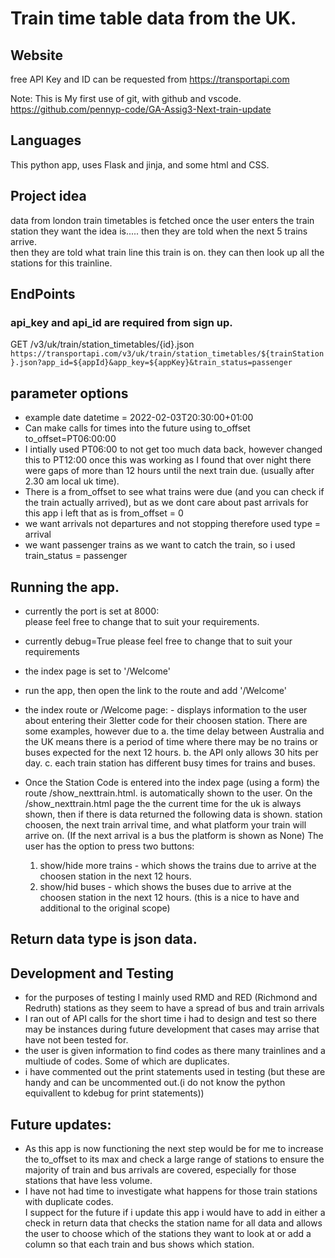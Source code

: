 # Train time table data from the UK.  
## Website
free API Key and ID can be requested from
https://transportapi.com

Note:
This is My first use of git, with github and vscode.
https://github.com/pennyp-code/GA-Assig3-Next-train-update

## Languages
This python app, uses Flask and jinja, and some html and CSS.

## Project idea
data from london train timetables is fetched once the user enters the train station they want
the idea is..... 
then they are told when the next 5 trains arrive.  
then they are told what train line this train is on.  they can then look up all the stations for this trainline.

## EndPoints
### api_key and api_id are required from sign up.
GET /v3/uk/train/station_timetables/{id}.json
`https://transportapi.com/v3/uk/train/station_timetables/${trainStation}.json?app_id=${appId}&app_key=${appKey}&train_status=passenger`

## parameter options
- example date
    datetime = 2022-02-03T20:30:00+01:00
- Can make calls for times into the future using to_offset
    to_offset=PT06:00:00
- I intially used PT06:00 to not get too much data back, however changed this to PT12:00 once this was working as I found that over night there were gaps of more than 12 hours until the next train due.   (usually after 2.30 am local uk time).
- There is a from_offset
     to see what trains were due (and you can check if the train actually arrived), but as we dont care about past arrivals for this app i left that as is from_offset = 0
- we want arrivals not departures and not stopping
    therefore used type = arrival
- we want passenger trains as we want to catch the train, so i used train_status = passenger

## Running the app.
- currently the port is set at 8000:  
    please feel free to change that to suit your requirements.
- currently debug=True
    please feel free to change that to suit your requirements
- the index page is set to '/Welcome'
- run the app, then open the link to the route and add '/Welcome'
- the index route or /Welcome page: - displays information to the user about entering their 3letter code for their choosen station.  There are some examples, however due to 
 a. the time delay between Australia and the UK means there is a period of time where there may be no trains or buses expected for the next 12 hours.
 b. the API only allows 30 hits per day.
 c. each train station has different busy times for trains and buses.

- Once the Station Code is entered into the index page (using a form) the route /show_nexttrain.html. is automatically shown to the user. 
On the /show_nexttrain.html page the the current time for the uk is always shown, then if there is data returned the following data is shown. station choosen, the next train arrival time, and what platform your train will arrive on. (If the next arrival is a bus the platform is shown as None)
The user has the option to press two buttons:
    1. show/hide more trains - which shows the trains due to arrive at the choosen station in the next 12 hours.
    2. show/hid buses - which shows the buses due to arrive at the choosen station in the next 12 hours. (this is a nice to have and additional to the original scope)

## Return data type is json data.
 
## Development and Testing
- for the purposes of testing I mainly used RMD and RED (Richmond and Redruth) stations as they seem to have a spread of bus and train arrivals 
- I ran out of API calls for the short time i had to design and test so there may be instances during future development that cases may arrise that have not been tested for.
- the user is given information to find codes as there many trainlines and a multiude of codes.  Some of which are duplicates. 
- i have commented out the print statements used in testing (but these are handy and can be uncommented out.(i do not know the python equivallent to kdebug for print statements))


## Future updates:
- As this app is now functioning the next step would be for me to increase the to_offset to its max and check a large range of stations to ensure the majority of train 
    and bus arrivals are covered, especially for those stations that have less volume.   
-  I have not had time to investigate what happens for those train stations with duplicate codes.  
    I suppect for the future if i update this app i would have to add in either a check in return data that checks the station name for all data and allows the user to 
    choose which of the stations they want to look at or add a column so that each train and bus shows which station. 

